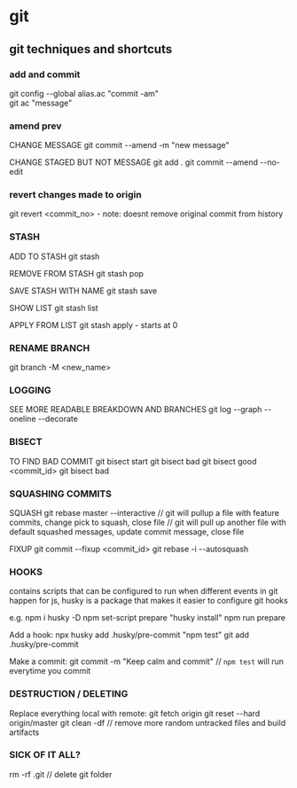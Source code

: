 # git
## git techniques and shortcuts 

### add and commit
git config --global alias.ac "commit -am"  
git ac "message"

### amend prev
CHANGE MESSAGE
git commit --amend -m "new message"

CHANGE STAGED BUT NOT MESSAGE 
git add .
git commit --amend --no-edit

### revert changes made to origin
git revert <commit_no> - note: doesnt remove original commit from history

### STASH
ADD TO STASH
git stash

REMOVE FROM STASH
git stash pop

SAVE STASH WITH NAME
git stash save <name>

SHOW LIST
git stash list

APPLY FROM LIST
git stash apply <index> - starts at 0
  
### RENAME BRANCH
git branch -M <new_name>
  

### LOGGING
SEE MORE READABLE BREAKDOWN AND BRANCHES
git log --graph --oneline --decorate
  
  
### BISECT
TO FIND BAD COMMIT
git bisect start
git bisect bad
git bisect good <commit_id>
git bisect bad
  
### SQUASHING COMMITS
SQUASH
git rebase master --interactive
  // git will pullup a file with feature commits, change pick to squash, close file
  // git will pull up another file with default squashed messages, update commit message, close file
  
FIXUP
git commit --fixup <commit_id>
git rebase -i --autosquash
  
### HOOKS
contains scripts that can be configured to run when different events in git happen
for js, husky is a package that makes it easier to configure git hooks
  
e.g. 
  npm i husky -D
  npm set-script prepare "husky install"
  npm run prepare
  
  Add a hook:
  npx husky add .husky/pre-commit "npm test"
  git add .husky/pre-commit
  
  Make a commit:
  git commit -m "Keep calm and commit" // `npm test` will run everytime you commit
  
  
### DESTRUCTION / DELETING
  Replace everything local with remote:
  git fetch origin
  git reset --hard origin/master
  git clean -df     // remove more random untracked files and build artifacts
  
### SICK OF IT ALL?
  rm -rf .git       // delete git folder
